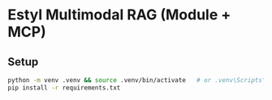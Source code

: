 # Estyl Multimodal RAG (Module + MCP)

## Setup
```bash
python -m venv .venv && source .venv/bin/activate   # or .venv\Scripts\activate on Windows
pip install -r requirements.txt
